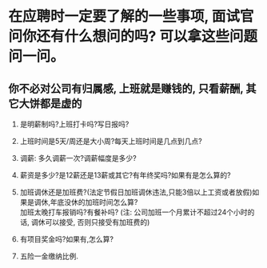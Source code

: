 # 在应聘时一定要了解的一些事项, 面试官问你还有什么想问的吗? 可以拿这些问题问一问。

## 你不必对公司有归属感, 上班就是赚钱的, 只看薪酬, 其它大饼都是虚的


1. 是明薪制吗?上班打卡吗?写日报吗?

2. 上班时间是5天/周还是大小周?每天上班时间是几点到几点?

3. 调薪: 多久调薪一次?调薪幅度是多少?

4. 薪资是多少?是12薪还是13薪或其它?有年终奖吗?如果有是怎么算的?

5. 加班调休还是加班费?(法定节假日加班调休违法,只能3倍以上工资或者放假)如果是调休,年底没休的加班时间怎么算?  
   加班太晚打车报销吗?有餐补吗?
   (注: 公司加班一个月累计不超过24个小时的话, 调休可以接受, 否则只接受有加班费的)


6. 有项目奖金吗?如果有,怎么算?

7. 五险一金缴纳比例.


